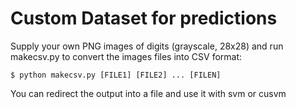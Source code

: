
# Custom Dataset for predictions

Supply your own PNG images of digits (grayscale, 28x28) and run makecsv.py to convert the images files into CSV format:

```$ python makecsv.py [FILE1] [FILE2] ... [FILEN]```

You can redirect the output into a file and use it with svm or cusvm
